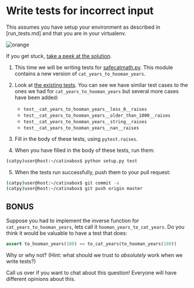 # Write tests for incorrect input

This assumes you have setup your environment as described in [run_tests.md]
and that you are in your virtualenv.

![orange](../pics/orange.png)

If you get stuck, [take a peek at the solution](https://github.com/keeppythonweird/catinabox/blob/solutions/tests/test_safecatmath.py).

1. This time we will be writing tests for [safecatmath.py](../catinabox/safecatmath.py).
   This module contains a new version of ```cat_years_to_hooman_years```.

2. Look at [the existing tests](../tests/test_safecatmath.py).
   You can see we have similar test cases to the ones we had for
   ```cat_years_to_hooman_years``` but several more cases have been added:
   
   * ```test__cat_years_to_hooman_years__less_0__raises```
   * ```test__cat_years_to_hooman_years__older_than_1000__raises```
   * ```test__cat_years_to_hooman_years__string__raises```
   * ```test__cat_years_to_hooman_years__nan__raises```
   
3. Fill in the body of these tests, using ```pytest.raises```.

4. When you have filled in the body of these tests, run them:

  ```bash
  (catpy)user@host:~/catinabox$ python setup.py test
  ```
  
5. When the tests run successfully, push them to your pull request:

  ```bash
  (catpy)user@host:~/catinabox$ git commit -a
  (catpy)user@host:~/catinabox$ git push origin master
  ```
  

## BONUS

Suppose you had to implement the inverse function for
`cat_years_to_hooman_years`, lets call it
`hooman_years_to_cat_years`.
Do you think it would be valuable to have a test that does:

```python
assert to_hooman_years(100) == to_cat_years(to_hooman_years(100))
```

Why or why not?
(Hint: what should we trust to *absolutely* work when we write tests?)

Call us over if you want to chat about this question! Everyone will
have different opinions about this.
